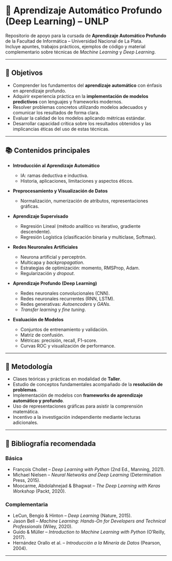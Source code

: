 # 🤖 Aprendizaje Automático Profundo (Deep Learning) – UNLP

Repositorio de apoyo para la cursada de **Aprendizaje Automático Profundo** de la Facultad de Informática – Universidad Nacional de La Plata.  
Incluye apuntes, trabajos prácticos, ejemplos de código y material complementario sobre técnicas de *Machine Learning* y *Deep Learning*.

---

## 🎯 Objetivos

- Comprender los fundamentos del **aprendizaje automático** con énfasis en aprendizaje profundo.  
- Adquirir experiencia práctica en la **implementación de modelos predictivos** con lenguajes y frameworks modernos.  
- Resolver problemas concretos utilizando modelos adecuados y comunicar los resultados de forma clara.  
- Evaluar la calidad de los modelos aplicando métricas estándar.  
- Desarrollar capacidad crítica sobre los resultados obtenidos y las implicancias éticas del uso de estas técnicas.  

---

## 📚 Contenidos principales

- **Introducción al Aprendizaje Automático**  
  - IA: ramas deductiva e inductiva.  
  - Historia, aplicaciones, limitaciones y aspectos éticos.  

- **Preprocesamiento y Visualización de Datos**  
  - Normalización, numerización de atributos, representaciones gráficas.  

- **Aprendizaje Supervisado**  
  - Regresión Lineal (método analítico vs iterativo, gradiente descendente).  
  - Regresión Logística (clasificación binaria y multiclase, Softmax).  

- **Redes Neuronales Artificiales**  
  - Neurona artificial y perceptrón.  
  - Multicapa y *backpropagation*.  
  - Estrategias de optimización: momento, RMSProp, Adam.  
  - Regularización y *dropout*.  

- **Aprendizaje Profundo (Deep Learning)**  
  - Redes neuronales convolucionales (CNN).  
  - Redes neuronales recurrentes (RNN, LSTM).  
  - Redes generativas: *Autoencoders* y *GANs*.  
  - *Transfer learning* y *fine tuning*.  

- **Evaluación de Modelos**  
  - Conjuntos de entrenamiento y validación.  
  - Matriz de confusión.  
  - Métricas: precisión, recall, F1-score.  
  - Curvas ROC y visualización de performance.  

---

## 🧪 Metodología

- Clases teóricas y prácticas en modalidad de **Taller**.  
- Estudio de conceptos fundamentales acompañado de la **resolución de problemas**.  
- Implementación de modelos con **frameworks de aprendizaje automático y profundo**.  
- Uso de representaciones gráficas para asistir la comprensión matemática.  
- Incentivo a la investigación independiente mediante lecturas adicionales.  

---

## 📖 Bibliografía recomendada

### Básica
- François Chollet – *Deep Learning with Python* (2nd Ed., Manning, 2021).  
- Michael Nielsen – *Neural Networks and Deep Learning* (Determination Press, 2015).  
- Moocarme, Abdolahnejad & Bhagwat – *The Deep Learning with Keras Workshop* (Packt, 2020).  

### Complementaria
- LeCun, Bengio & Hinton – *Deep Learning* (Nature, 2015).  
- Jason Bell – *Machine Learning: Hands-On for Developers and Technical Professionals* (Wiley, 2020).  
- Guido & Müller – *Introduction to Machine Learning with Python* (O’Reilly, 2017).  
- Hernández Orallo et al. – *Introducción a la Minería de Datos* (Pearson, 2004).  

---
